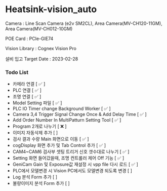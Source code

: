 # Heatsink-vision_auto

Camera : Line Scan Camera (e2v SM2CL), Area Camera(MV-CH120-11GM), Area Camera(MV-CH012-10GM)

POE Card : PCle-GIE74

Vision Library : Cognex Vision Pro

설비 입고 Target Date : 2023-02-28

### Todo List

- 카메라 연결 [ ✅ ]
- PLC 연결 [ ✅ ]
- 조명 연결 [ ✅ ]
- Model Setting 파일 [ ✅ ]
- PLC IO Timer change Background Worker [ ✅ ]
- Camera 3,4 Trigger Signal Change Once & Add Delay Time [ ✅ ]
- Add Order Number In MultiPatturn Setting Tool [ ✅ ]
- Program 2개로 나누기 [ ❌ ]
- 이미지 자동삭제 추가 [ ]
- 검사 결과 수량 Main 화면으로 이동 [ ✅ ]
- cogDisplay 화면 추가 및 Tab Control 추가 [ ✅ ]
- CAM4~CAM6 검사부 셋팅 트리거 신호 갯수대로 나누기 [ ✅ ]
- Setting 화면 들어갔을때, 조명 컨트롤러 제어 Off 기능 [ ✅ ]
- GeniCam Gain 및 Exposure값 재설정 시 vpp file 다시 로드 [ ✅ ]
- PLC에서 모델변경 시 Vision PC에서도 모델변경 되도록 변경 [ ]
- Log 분석 Form 추가 [ ]
- 불량이미지 분석 Form 추가 [ ]
